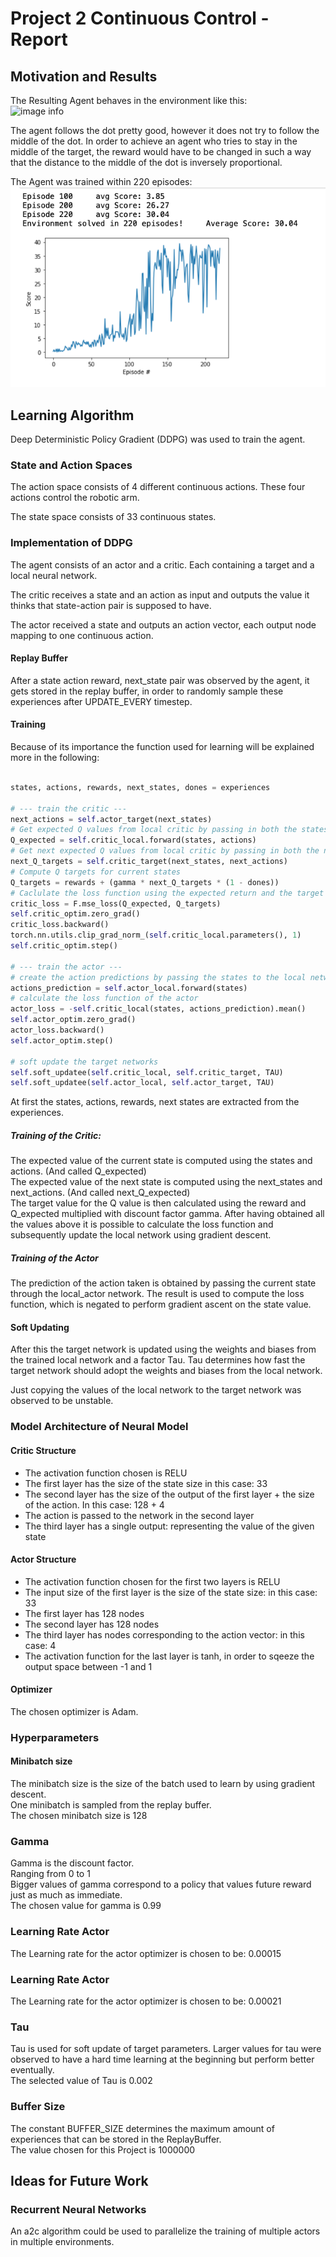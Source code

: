 # Project 2 Continuous Control - Report

## Motivation and Results

The Resulting Agent behaves in the environment like this:<br>
![image info](./drawables/trained-agent.gif)

The agent follows the dot pretty good, however it does not try to follow the middle of the dot. In order to achieve an
agent who tries to stay in the middle of the target, the reward would have to be changed in such a way that the distance
to the middle of the dot is inversely proportional.

The Agent was trained within 220 episodes: <br>
![image info](./drawables/training.png)

## Learning Algorithm

Deep Deterministic Policy Gradient (DDPG) was used to train the agent.

### State and Action Spaces

The action space consists of 4 different continuous actions. These four actions control the robotic arm.

The state space consists of 33 continuous states.

### Implementation of DDPG

The agent consists of an actor and a critic. Each containing a target and a local neural network.

The critic receives a state and an action as input and outputs the value it thinks that state-action pair is supposed to
have.

The actor received a state and outputs an action vector, each output node mapping to one continuous action.

#### Replay Buffer

After a state action reward, next_state pair was observed by the agent, it gets stored in the replay buffer, in order to
randomly sample these experiences after UPDATE_EVERY timestep.

#### Training

Because of its importance the function used for learning will be explained more in the following:

```python

states, actions, rewards, next_states, dones = experiences

# --- train the critic ---
next_actions = self.actor_target(next_states)
# Get expected Q values from local critic by passing in both the states and the actions
Q_expected = self.critic_local.forward(states, actions)
# Get next expected Q values from local critic by passing in both the next_states and the next_actions
next_Q_targets = self.critic_target(next_states, next_actions)
# Compute Q targets for current states
Q_targets = rewards + (gamma * next_Q_targets * (1 - dones))
# Caclulate the loss function using the expected return and the target
critic_loss = F.mse_loss(Q_expected, Q_targets)
self.critic_optim.zero_grad()
critic_loss.backward()
torch.nn.utils.clip_grad_norm_(self.critic_local.parameters(), 1)
self.critic_optim.step()

# --- train the actor ---
# create the action predictions by passing the states to the local network
actions_prediction = self.actor_local.forward(states)
# calculate the loss function of the actor
actor_loss = -self.critic_local(states, actions_prediction).mean()
self.actor_optim.zero_grad()
actor_loss.backward()
self.actor_optim.step()

# soft update the target networks
self.soft_updatee(self.critic_local, self.critic_target, TAU)
self.soft_updatee(self.actor_local, self.actor_target, TAU)
```

At first the states, actions, rewards, next states are extracted from the experiences.<br>

##### Training of the Critic:

The expected value of the current state is computed using the states and actions. (And called Q_expected)<br>
The expected value of the next state is computed using the next_states and next_actions. (And called next_Q_expected)<br>
The target value for the Q value is then calculated using the reward and Q_expected multiplied with discount factor gamma.
After having obtained all the values above it is possible to calculate the loss function and subsequently update the local network using gradient descent.

##### Training of the Actor
The prediction of the action taken is obtained by passing the current state through the local_actor network.
The result is used to compute the loss function, which is negated to perform gradient ascent on the state value.


#### Soft Updating

After this the target network is updated using the weights and biases from the trained local network and a factor Tau.
Tau determines how fast the target network should adopt the weights and biases from the local network.

Just copying the values of the local network to the target network was observed to be unstable.

### Model Architecture of Neural Model

#### Critic Structure
* The activation function chosen is RELU
* The first layer has the size of the state size in this case: 33
* The second layer has the size of the output of the first layer + the size of the action. In this case: 128 + 4
* The action is passed to the network in the second layer
* The third layer has a single output: representing the value of the given state

#### Actor Structure
* The activation function chosen for the first two layers is RELU
* The input size of the first layer is the size of the state size: in this case: 33
* The first layer has 128 nodes
* The second layer has 128 nodes
* The third layer has nodes corresponding to the action vector: in this case: 4
* The activation function for the last layer is tanh, in order to sqeeze the output space between -1 and 1


#### Optimizer

The chosen optimizer is Adam.

### Hyperparameters

#### Minibatch size

The minibatch size is the size of the batch used to learn by using gradient descent. <br>
One minibatch is sampled from the replay buffer.<br>
The chosen minibatch size is 128

### Gamma

Gamma is the discount factor.<br>
Ranging from 0 to 1 <br>
Bigger values of gamma correspond to a policy that values future reward just as much as immediate.<br>
The chosen value for gamma is 0.99

### Learning Rate Actor

The Learning rate for the actor optimizer is chosen to be: 0.00015

### Learning Rate Actor

The Learning rate for the actor optimizer is chosen to be: 0.00021

### Tau

Tau is used for soft update of target parameters. Larger values for tau were observed to have a hard time learning at
the beginning but perform better eventually.<br>
The selected value of Tau is 0.002

### Buffer Size

The constant BUFFER_SIZE determines the maximum amount of experiences that can be stored in the ReplayBuffer. <br>
The value chosen for this Project is 1000000

## Ideas for Future Work

### Recurrent Neural Networks
An a2c algorithm could be used to parallelize the training of multiple actors in multiple environments.




